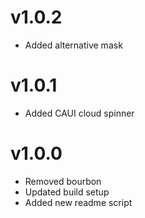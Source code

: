 # v1.0.2
* Added alternative mask

# v1.0.1
* Added CAUI cloud spinner

# v1.0.0

* Removed bourbon
* Updated build setup
* Added new readme script
